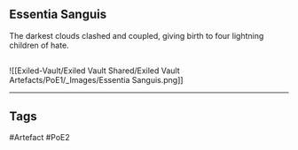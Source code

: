 ## Essentia Sanguis
The darkest clouds clashed and coupled,
giving birth to four lightning children of hate.
##
![[Exiled-Vault/Exiled Vault Shared/Exiled Vault Artefacts/PoE1/_Images/Essentia Sanguis.png]]

---
## Tags
#Artefact
#PoE2